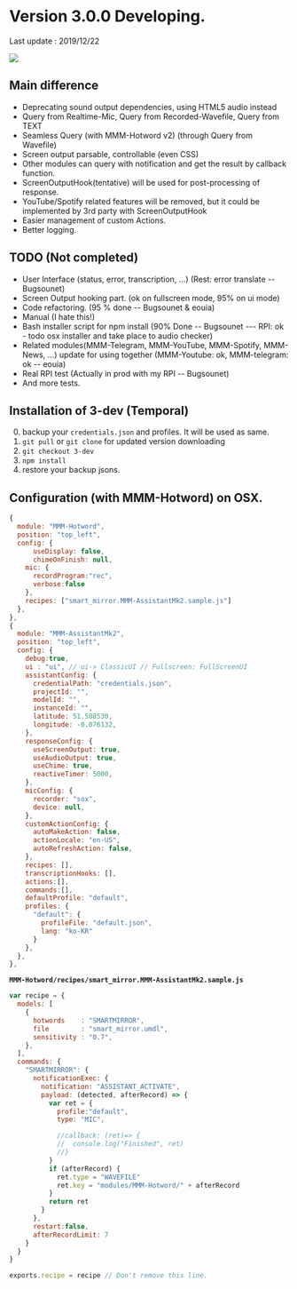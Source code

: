 # Version 3.0.0 Developing.
Last update : 2019/12/22

![](https://raw.githubusercontent.com/eouia/MMM-AssistantMk2/3-dev/resources/AMk2_Small.png)

## Main difference
- Deprecating sound output dependencies, using HTML5 audio instead
- Query from Realtime-Mic, Query from Recorded-Wavefile, Query from TEXT
- Seamless Query (with MMM-Hotword v2) (through Query from Wavefile)
- Screen output parsable, controllable (even CSS)
- Other modules can query with notification and get the result by callback function.
- ScreenOutputHook(tentative) will be used for post-processing of response.
- YouTube/Spotify related features will be removed, but it could be implemented by 3rd party with ScreenOutputHook
- Easier management of custom Actions.
- Better logging.

## TODO (Not completed)
- User Interface (status, error, transcription, ...) (Rest: error translate -- Bugsounet)
- Screen Output hooking part. (ok on fullscreen mode, 95% on ui mode)
- Code refactoring. (95 % done -- Bugsounet & eouia)
- Manual (I hate this!)
- Bash installer script for npm install (90% Done -- Bugsounet --- RPI: ok - todo osx installer and take place to audio checker)
- Related modules(MMM-Telegram, MMM-YouTube, MMM-Spotify, MMM-News, ...) update for using together (MMM-Youtube: ok, MMM-telegram: ok -- eouia)
- Real RPI test (Actually in prod with my RPI -- Bugsounet)
- And more tests.


## Installation of 3-dev (Temporal)
0. backup your `credentials.json` and profiles. It will be used as same.
1. `git pull` or `git clone` for updated version downloading
2. `git checkout 3-dev`
3. `npm install`
4. restore your backup jsons.

## Configuration (with MMM-Hotword) on OSX.
```js
{
  module: "MMM-Hotword",
  position: "top_left",
  config: {
      useDisplay: false,
      chimeOnFinish: null,
    mic: {
      recordProgram:"rec",
      verbose:false
    },
    recipes: ["smart_mirror.MMM-AssistantMk2.sample.js"]
  },
},
{
  module: "MMM-AssistantMk2",
  position: "top_left",
  config: {
    debug:true,
    ui : "ui", // ui-> ClassicUI // Fullscreen: FullScreenUI
    assistantConfig: {
      credentialPath: "credentials.json",
      projectId: "",
      modelId: "",
      instanceId: "",
      latitude: 51.508530,
      longitude: -0.076132,
    },
    responseConfig: {
      useScreenOutput: true,
      useAudioOutput: true,
      useChime: true,
      reactiveTimer: 5000,
    },
    micConfig: {
      recorder: "sox",
      device: null,
    },
    customActionConfig: {
      autoMakeAction: false,
      actionLocale: "en-US",
      autoRefreshAction: false,
    },
    recipes: [],
    transcriptionHooks: [],
    actions:[],
    commands:[],
    defaultProfile: "default",
    profiles: {
      "default": {
        profileFile: "default.json",
        lang: "ko-KR"
      }
    },
  },
},
```
**`MMM-Hotword/recipes/smart_mirror.MMM-AssistantMk2.sample.js`**
```js
var recipe = {
  models: [
    {
      hotwords    : "SMARTMIRROR",
      file        : "smart_mirror.umdl",
      sensitivity : "0.7",
    },
  ],
  commands: {
    "SMARTMIRROR": {
      notificationExec: {
        notification: "ASSISTANT_ACTIVATE",
        payload: (detected, afterRecord) => {
          var ret = {
            profile:"default",
            type: "MIC",

            //callback: (ret)=> {
            //  console.log("Finished", ret)
            //}
          }
          if (afterRecord) {
            ret.type = "WAVEFILE"
            ret.key = "modules/MMM-Hotword/" + afterRecord
          }
          return ret
        }
      },
      restart:false,
      afterRecordLimit: 7
    }
  }
}

exports.recipe = recipe // Don't remove this line.
```
